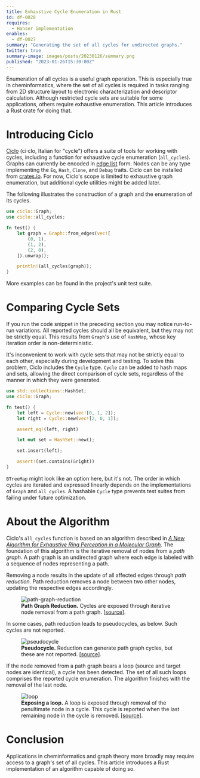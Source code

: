 ```yaml
---
title: Exhaustive Cycle Enumeration in Rust
id: df-0028
requires:
  - Hanser implementation
enables:
  - df-0027
summary: "Generating the set of all cycles for undirected graphs."
twitter: true
summary-image: images/posts/20230126/summary.png
published: "2023-01-26T15:30:00Z"
---
```


Enumeration of all cycles is a useful graph operation. This is especially true in cheminformatics, where the set of all cycles is required in tasks ranging from 2D structure layout to electronic characterization and descriptor calculation. Although restricted cycle sets are suitable for some applications, others require exhaustive enumeration. This article introduces a Rust crate for doing that.

# Introducing Ciclo

[Ciclo](http://github.com/metamolecular/ciclo/) (cì·clo, Italian for "cycle") offers a suite of tools for working with cycles, including a function for exhaustive cycle enumeration (`all_cycles`). Graphs can currently be encoded in [edge list](https://en.wikipedia.org/wiki/Edge_list) form. Nodes can be any type implementing the `Eq`, `Hash`, `Clone`, and `Debug` traits. Ciclo can be installed from [crates.io](https://crates.io/crates/ciclo). For now, Ciclo's scope is limited to exhaustive graph enumeration, but additional cycle utilities might be added later.

The following illustrates the construction of a graph and the enumeration of its cycles.

```rust
use ciclo::Graph;
use ciclo::all_cycles;

fn test() {
    let graph = Graph::from_edges(vec![
        (0, 1),
        (1, 2),
        (2, 0),
    ]).unwrap();

    println!(all_cycles(graph));
}
```

More examples can be found in the project's unit test suite.

# Comparing Cycle Sets

If you run the code snippet in the preceding section you may notice run-to-run variations. All reported cycles should all be equivalent, but they may not be strictly equal. This results from `Graph`'s use of `HashMap`, whose key iteration order is non-deterministic.

It's inconvenient to work with cycle sets that may not be strictly equal to each other, especially during development and testing. To solve this problem, Ciclo includes the `Cycle` type. `Cycle` can be added to hash maps and sets, allowing the direct comparison of cycle sets, regardless of the manner in which they were generated.

```rust
use std::collections::HashSet;
use ciclo::Graph;

fn test() {
    let left = Cycle::new(vec![0, 1, 2]);
    let right = Cycle::new(vec![2, 0, 1]);

    assert_eq!(left, right)

    let mut set = HashSet::new();

    set.insert(left);

    assert!(set.contains(&right))
}
```

`BTreeMap` might look like an option here, but it's not. The order in which cycles are iterated and expressed linearly depends on the implementations of `Graph` and `all_cycles`. A hashable `Cycle` type prevents test suites from failing under future optimization.

# About the Algorithm

Ciclo's `all_cycles` function is based on an algorithm described in [*A New Algorithm for Exhaustive Ring Perception in a Molecular Graph*](https://doi.org/10.1021/ci960322f). The foundation of this algorithm is the iterative removal of nodes from a *path graph*. A path graph is an undirected graph where each edge is labeled with a sequence of nodes representing a path.

Removing a node results in the update of all affected edges through *path reduction*. Path reduction removes a node between two other nodes, updating the respective edges accordingly.

<figure>
  <img alt="path-graph-reduction" src="/images/posts/20230126/path-graph-reduction.png">
  <figcaption>
    <strong>Path Graph Reduction.</strong> Cycles are exposed through iterative node removal from a path graph. [<a href="https://doi.org/10.1021/ci960322f">source</a>].
  </figcaption>
</figure>

In some cases, path reduction leads to pseudocycles, as below. Such cycles are not reported.

<figure>
  <img alt="pseudocycle" src="/images/posts/20230126/pseudocycle.png">
  <figcaption>
    <strong>Pseudocycle.</strong> Reduction can generate path graph cycles, but these are not reported. [<a href="https://doi.org/10.1021/ci960322f">source</a>].
  </figcaption>
</figure>

If the node removed from a path graph bears a loop (source and target nodes are identical), a cycle has been detected. The set of all such loops comprises the reported cycle enumeration. The algorithm finishes with the removal of the last node.

<figure>
  <img alt="loop" src="/images/posts/20230126/loop.png">
  <figcaption>
    <strong>Exposing a loop.</strong> A loop is exposed through removal of the penultimate node in a cycle. This cycle is reported when the last remaining node in the cycle is removed. [<a href="https://doi.org/10.1021/ci960322f">source</a>].
  </figcaption>
</figure>

# Conclusion

Applications in cheminformatics and graph theory more broadly may require access to a graph's set of all cycles. This article introduces a Rust implementation of an algorithm capable of doing so.
